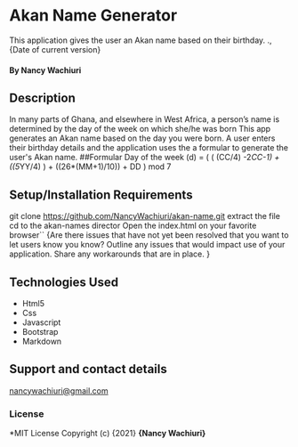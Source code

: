# Akan Name Generator
This application gives the user an Akan name based on their birthday.
., {Date of current version}
#### By **Nancy Wachiuri**
## Description
In many parts of Ghana, and elsewhere in West Africa, a person’s name is determined by the day of the week on which she/he was born This app generates an Akan name based on the day you were born. A user enters their birthday details and the application uses the a formular to generate the user's Akan name.
##Formular
Day of the week (d) = ( ( (CC/4) -2*CC-1) + ((5*YY/4) ) + ((26*(MM+1)/10)) + DD ) mod 7
## Setup/Installation Requirements
git clone https://github.com/NancyWachiuri/akan-name.git
extract the file
cd to the akan-names director
Open the index.html on your favorite browser``
{Are there issues that have not yet been resolved that you want to let users know you know? Outline any issues that would impact use of your application. Share any workarounds that are in place. }
## Technologies Used
  * Html5
  * Css
  * Javascript
  * Bootstrap
  * Markdown
## Support and contact details
nancywachiuri@gmail.com
### License
*MIT License
Copyright (c) {2021} **{Nancy Wachiuri}**
